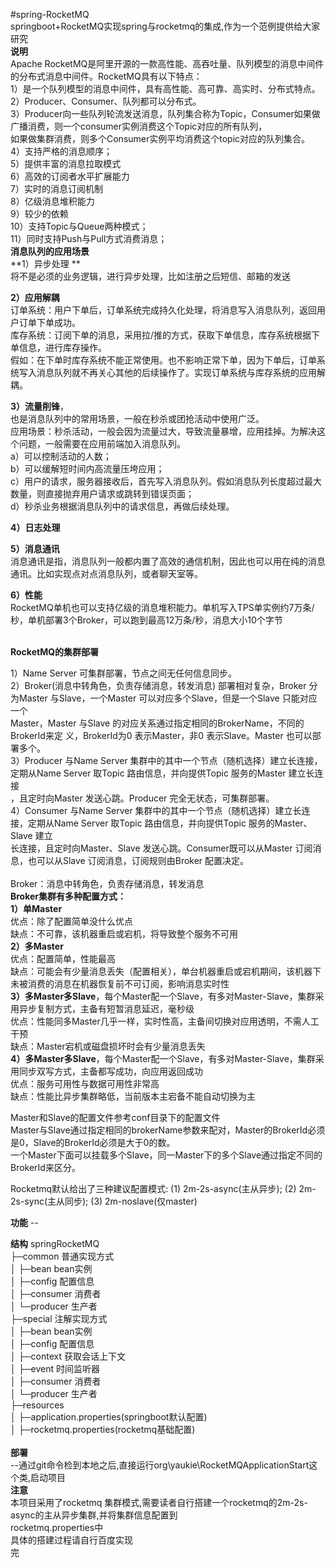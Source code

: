 #spring-RocketMQ 
<br>
springboot+RocketMQ实现spring与rocketmq的集成,作为一个范例提供给大家研究
 <br>
**说明**
<br>
Apache RocketMQ是阿里开源的一款高性能、高吞吐量、队列模型的消息中间件的分布式消息中间件。RocketMQ具有以下特点： <br>
1）是一个队列模型的消息中间件，具有高性能、高可靠、高实时、分布式特点。 <br>
2）Producer、Consumer、队列都可以分布式。 <br>
3）Producer向一些队列轮流发送消息，队列集合称为Topic，Consumer如果做广播消费，则一个consumer实例消费这个Topic对应的所有队列， <br>
如果做集群消费，则多个Consumer实例平均消费这个topic对应的队列集合。 <br>
4）支持严格的消息顺序； <br>
5）提供丰富的消息拉取模式 <br>
6）高效的订阅者水平扩展能力 <br>
7）实时的消息订阅机制 <br>
8）亿级消息堆积能力 <br>
9）较少的依赖 <br>
10）支持Topic与Queue两种模式； <br>
11）同时支持Push与Pull方式消费消息； <br>
 **消息队列的应用场景** <br>
**1）异步处理 **<br>
将不是必须的业务逻辑，进行异步处理，比如注册之后短信、邮箱的发送 <br>

**2）应用解耦** <br>
订单系统：用户下单后，订单系统完成持久化处理，将消息写入消息队列，返回用户订单下单成功。 <br>
库存系统：订阅下单的消息，采用拉/推的方式，获取下单信息，库存系统根据下单信息，进行库存操作。 <br>
假如：在下单时库存系统不能正常使用。也不影响正常下单，因为下单后，订单系统写入消息队列就不再关心其他的后续操作了。实现订单系统与库存系统的应用解耦。 <br>

**3）流量削锋**，<br>也是消息队列中的常用场景，一般在秒杀或团抢活动中使用广泛。 <br>
应用场景：秒杀活动，一般会因为流量过大，导致流量暴增，应用挂掉。为解决这个问题，一般需要在应用前端加入消息队列。 <br>
a）可以控制活动的人数； <br>
b）可以缓解短时间内高流量压垮应用； <br>
c）用户的请求，服务器接收后，首先写入消息队列。假如消息队列长度超过最大数量，则直接抛弃用户请求或跳转到错误页面； <br>
d）秒杀业务根据消息队列中的请求信息，再做后续处理。 <br>

**4）日志处理** <br>

**5）消息通讯** <br>
消息通讯是指，消息队列一般都内置了高效的通信机制，因此也可以用在纯的消息通讯。比如实现点对点消息队列，或者聊天室等。 <br>

**6）性能**<br>
RocketMQ单机也可以支持亿级的消息堆积能力。单机写入TPS单实例约7万条/秒，单机部署3个Broker，可以跑到最高12万条/秒，消息大小10个字节 <br> <br>

**RocketMQ的集群部署**<br>

1）Name Server 可集群部署，节点之间无任何信息同步。<br>
2）Broker(消息中转角色，负责存储消息，转发消息) 部署相对复杂，Broker 分为Master 与Slave，一个Master 可以对应多个Slave，但是一个Slave 只能对应一个<br>
Master，Master 与Slave 的对应关系通过指定相同的BrokerName，不同的BrokerId来定 义，BrokerId为0 表示Master，非0 表示Slave。Master 也可以部署多个。<br>
3）Producer 与Name Server 集群中的其中一个节点（随机选择）建立长连接，定期从Name Server 取Topic 路由信息，并向提供Topic 服务的Master 建立长连接<br>
，且定时向Master 发送心跳。Producer 完全无状态，可集群部署。<br>
4）Consumer 与Name Server 集群中的其中一个节点（随机选择）建立长连接，定期从Name Server 取Topic 路由信息，并向提供Topic 服务的Master、Slave 建立<br>
长连接，且定时向Master、Slave 发送心跳。Consumer既可以从Master 订阅消息，也可以从Slave 订阅消息，订阅规则由Broker 配置决定。<br>
<br>
Broker：消息中转角色，负责存储消息，转发消息<br>
**Broker集群有多种配置方式：**<br>
**1）单Master<br>**
优点：除了配置简单没什么优点<br>
缺点：不可靠，该机器重启或宕机，将导致整个服务不可用<br>
**2）多Master**<br>
优点：配置简单，性能最高<br>
缺点：可能会有少量消息丢失（配置相关），单台机器重启或宕机期间，该机器下未被消费的消息在机器恢复前不可订阅，影响消息实时性<br>
**3）多Master多Slave**，每个Master配一个Slave，有多对Master-Slave，集群采用异步复制方式，主备有短暂消息延迟，毫秒级<br>
优点：性能同多Master几乎一样，实时性高，主备间切换对应用透明，不需人工干预<br>
缺点：Master宕机或磁盘损坏时会有少量消息丢失<br>
**4）多Master多Slave**，每个Master配一个Slave，有多对Master-Slave，集群采用同步双写方式，主备都写成功，向应用返回成功<br>
优点：服务可用性与数据可用性非常高<br>
缺点：性能比异步集群略低，当前版本主宕备不能自动切换为主<br>

Master和Slave的配置文件参考conf目录下的配置文件<br>
Master与Slave通过指定相同的brokerName参数来配对，Master的BrokerId必须是0，Slave的BrokerId必须是大于0的数。<br>
一个Master下面可以挂载多个Slave，同一Master下的多个Slave通过指定不同的BrokerId来区分。<br>

Rocketmq默认给出了三种建议配置模式: 
(1) 2m-2s-async(主从异步); 
(2) 2m-2s-sync(主从同步); 
(3) 2m-noslave(仅master)<br>

**功能**
	-- 
<br> 

**结构** 
springRocketMQ<br> 
├─common 普通实现方式<br> 
│  ├─bean bean实例<br> 
│  ├─config 配置信息<br> 
│  ├─consumer 消费者<br> 
│  └─producer 生产者<br> 
 ├─special 注解实现方式<br> 
│  ├─bean bean实例<br> 
│  ├─config 配置信息<br> 
│  ├─context 获取会话上下文<br> 
│  ├─event 时间监听器<br> 
│  ├─consumer 消费者<br> 
│  └─producer 生产者<br> 
 ├─resources<br> 
│  ├─application.properties(springboot默认配置)<br> 
│  ├─rocketmq.properties(rocketmq基础配置)<br> 
<br> 
**部署**<br> 
	--通过git命令检到本地之后,直接运行org\yaukie\RocketMQApplicationStart这个类,启动项目<br> 
**注意**<br> 
本项目采用了rocketmq 集群模式,需要读者自行搭建一个rocketmq的2m-2s-async的主从异步集群,并将集群信息配置到<br> 
rocketmq.properties中<br> 
具体的搭建过程请自行百度实现<br> 
完





